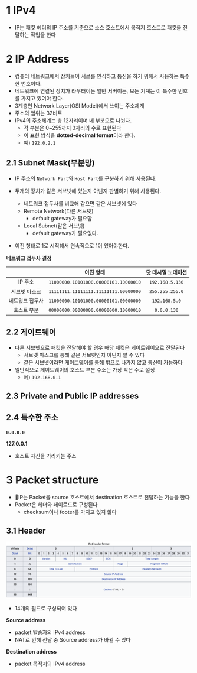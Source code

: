 # 1 IPv4

* IP는 패킷 헤더의 IP 주소를 기준으로 소스 호스트에서 목적지 호스트로 패킷을 전달하는 작업을 한다



# 2 IP Address

* 컴퓨터 네트워크에서 장치들이 서로를 인식하고 통신을 하기 위해서 사용하는 특수한 번호이다.
* 네트워크에 연결된 장치가 라우터이든 일반 서버이든, 모든 기계는 이 특수한 번호를 가지고 있어야 한다.
* 3계층인 Network Layer(OSI Model)에서 쓰이는 주소체계
* 주소의 범위는 32비트
* IPv4의 주소체계는 총 12자리이며 네 부분으로 나뉜다. 
  * 각 부분은 0~255까지 3자리의 수로 표현된다
  * 이 표현 방식을 **dotted-decimal format**이라 한다.
  * 예) `192.0.2.1`



## 2.1 Subnet Mask(부분망)

* IP 주소의 `Network Part`와 `Host Part`를 구분하기 위해 사용된다.
* 두개의 장치가 같은 서브넷에 있는지 아닌지 판별하기 위해 사용된다.
  * 네트워크 접두사를 비교해 같으면 같은 서브넷에 있다
  * Remote Network(다른 서브넷)
    * default gateway가 필요함
  * Local Subnet(같은 서브넷)
    * default gateway가 필요없다.

* 이진 형태로 1로 시작해서 연속적으로 1이 있어야한다.



**네트워크 접두사 결정**

|                 |               이진 형태               | 닷 데시멀 노테이션 |
| :-------------: | :-----------------------------------: | :----------------: |
|     IP 주소     | `11000000.10101000.00000101.10000010` |  `192.168.5.130`   |
|  서브넷 마스크  | `11111111.11111111.11111111.00000000` |  `255.255.255.0`   |
| 네트워크 접두사 | `11000000.10101000.00000101.00000000` |   `192.168.5.0`    |
|   호스트 부분   | `00000000.00000000.00000000.10000010` |    `0.0.0.130`     |



## 2.2 게이트웨이

* 다른 서브넷으로 패킷을 전달해야 할 경우 해당 패킷은 게이트웨이으로 전달된다
  * 서브넷 마스크를 통해 같은 서브넷인지 아닌지 알 수 있다
  * 같은 서브넷이라면 게이트웨이를 통해 밖으로 나가지 않고 통신이 가능하다
* 일반적으로 게이트웨이의 호스트 부분 주소는 가장 작은 수로 설정
  * 예) `192.168.0.1`



## 2.3 Private and Public IP addresses



## 2.4 특수한 주소

**`0.0.0.0`**

**127.0.0.1**

* 호스트 자신을 가리키는 주소



# 3 Packet structure

* IP는 Packet을 source 호스트에서 destination 호스트로 전달하는 기능을 한다
* Packet은 헤더와 페이로드로 구성된다
  * checksum이나 footer를 가지고 있지 않다



## 3.1 Header

![image-20220720222402974](./images/1.png)

* 14개의 필드로 구성되어 있다



**Source address**

* packet 발송자의 IPv4 address
* NAT로 인해 전달 중 Source address가 바뀔 수 있다

**Destination address**

* packet 목적지의 IPv4 address 